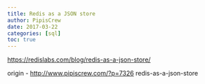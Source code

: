 ```yaml
---
title: Redis as a JSON store
author: PipisCrew
date: 2017-03-22
categories: [sql]
toc: true
---
```


https://redislabs.com/blog/redis-as-a-json-store/

origin - http://www.pipiscrew.com/?p=7326 redis-as-a-json-store